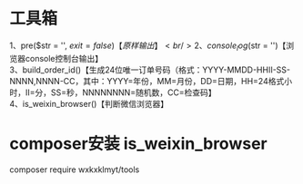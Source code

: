 # 工具箱
1、pre($str = '', $exit = false)【原样输出】<br />
2、console_log($str = '')【浏览器console控制台输出】<br />
3、build_order_id()【生成24位唯一订单号码（格式：YYYY-MMDD-HHII-SS-NNNN,NNNN-CC，其中：YYYY=年份，MM=月份，DD=日期，HH=24格式小时，II=分，SS=秒，NNNNNNNN=随机数，CC=检查码】<br />
4、is_weixin_browser()【判断微信浏览器】<br />
# composer安装 is_weixin_browser
composer require wxkxklmyt/tools
